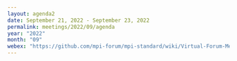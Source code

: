 ```yaml
---
layout: agenda2
date: September 21, 2022 - September 23, 2022
permalink: meetings/2022/09/agenda
year: "2022"
month: "09"
webex: "https://github.com/mpi-forum/mpi-standard/wiki/Virtual-Forum-Meeting-Information"
---
```


